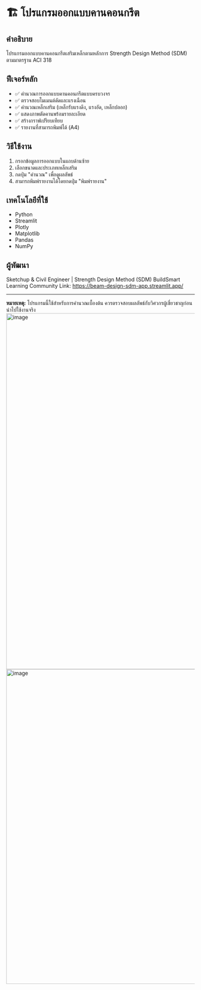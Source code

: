 # 🏗️ โปรแกรมออกแบบคานคอนกรีต

## คำอธิบาย
โปรแกรมออกแบบคานคอนกรีตเสริมเหล็กตามหลักการ Strength Design Method (SDM) ตามมาตรฐาน ACI 318

## ฟีเจอร์หลัก
- ✅ คำนวณการออกแบบคานคอนกรีตแบบครบวงจร
- ✅ ตรวจสอบโมเมนต์ดัดและแรงเฉือน
- ✅ คำนวณเหล็กเสริม (เหล็กรับแรงดึง, แรงอัด, เหล็กปลอก)
- ✅ แสดงภาพตัดคานพร้อมรายละเอียด
- ✅ สร้างกราฟเปรียบเทียบ
- ✅ รายงานที่สามารถพิมพ์ได้ (A4)

## วิธีใช้งาน
1. กรอกข้อมูลการออกแบบในแถบด้านซ้าย
2. เลือกขนาดและประเภทเหล็กเสริม
3. กดปุ่ม "คำนวณ" เพื่อดูผลลัพธ์
4. สามารถพิมพ์รายงานได้โดยกดปุ่ม "พิมพ์รายงาน"

## เทคโนโลยีที่ใช้
- Python
- Streamlit
- Plotly
- Matplotlib
- Pandas
- NumPy

## ผู้พัฒนา
Sketchup & Civil Engineer | Strength Design Method (SDM)
BuildSmart Learning Community
Link: https://beam-design-sdm-app.streamlit.app/

---
**หมายเหตุ:** โปรแกรมนี้ใช้สำหรับการคำนวณเบื้องต้น ควรตรวจสอบผลลัพธ์กับวิศวกรผู้เชี่ยวชาญก่อนนำไปใช้งานจริง
<img width="1865" height="952" alt="image" src="https://github.com/user-attachments/assets/990aa925-4881-4f71-a11c-2d834c4855f7" />
<img width="783" height="842" alt="image" src="https://github.com/user-attachments/assets/9c1f1748-bbcc-4101-87e6-02405c86f9fd" />

